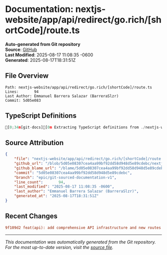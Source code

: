 # Documentation: nextjs-website/app/api/redirect/go.rich/[shortCode]/route.ts

**Auto-generated from Git repository**  
**Source**: [GitHub](/blob/5d05e08307cea4aa99bf92dd58d948d5e89cdebc/nextjs-website/app/api/redirect/go.rich/[shortCode]/route.ts)  
**Last Modified**: 2025-08-17 11:08:35 -0600  
**Generated**: 2025-08-17T18:31:51Z

## File Overview

```
Path: nextjs-website/app/api/redirect/go.rich/[shortCode]/route.ts
Lines:       94
Last Author: Emmanuel Barrera Salazar (BarreraSlzr)
Commit: 5d05e083
```

## TypeScript Definitions

```typescript
[0;34m[git-docs][0m Extracting TypeScript definitions from ./nextjs-website/app/api/redirect/go.rich/[shortCode]/route.ts
```

## Source Attribution

```json
{
    "file": "nextjs-website/app/api/redirect/go.rich/[shortCode]/route.ts",
    "github_url": "/blob/5d05e08307cea4aa99bf92dd58d948d5e89cdebc/nextjs-website/app/api/redirect/go.rich/[shortCode]/route.ts",
    "github_blame_url": "/blame/5d05e08307cea4aa99bf92dd58d948d5e89cdebc/nextjs-website/app/api/redirect/go.rich/[shortCode]/route.ts",
    "commit": "5d05e08307cea4aa99bf92dd58d948d5e89cdebc",
    "branch": "epic/git-sourced-documentation-v1",
    "line_count":       94,
    "last_modified": "2025-08-17 11:08:35 -0600",
    "last_author": "Emmanuel Barrera Salazar (BarreraSlzr)",
    "generated_at": "2025-08-17T18:31:51Z"
}
```

## Recent Changes

```diff
9f109d2 feat(api): add comprehensive API infrastructure and new routes
```

---
*This documentation was automatically generated from the Git repository. 
For the most up-to-date version, visit the [source file](/blob/5d05e08307cea4aa99bf92dd58d948d5e89cdebc/nextjs-website/app/api/redirect/go.rich/[shortCode]/route.ts).*
